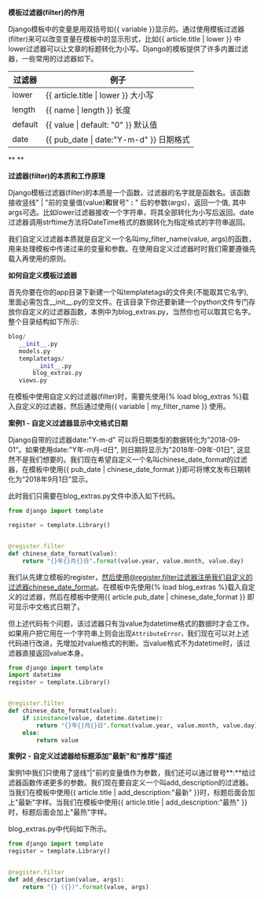 **模板过滤器(filter)的作用**

Django模板中的变量是用双括号如{{ variable }}显示的。通过使用模板过滤器(filter)来可以改变变量在模板中的显示形式，比如{{ article.title | lower }} 中lower过滤器可以让文章的标题转化为小写。Django的模板提供了许多内置过滤器，一些常用的过滤器如下。



| **过滤器** | **例子**                                |
| ---------- | --------------------------------------- |
| lower      | {{ article.title \| lower }} 大小写     |
| length     | {{ name \| length }} 长度               |
| default    | {{ value \| default: "0" }} 默认值      |
| date       | {{ pub_date \| date:"Y-m-d" }} 日期格式 |

**
**

**过滤器(filter)的本质和工作原理**

Django模板过滤器(filter)的本质是一个函数，过滤器的名字就是函数名。该函数接收竖线" | "前的变量值(value)**和**冒号" **:** " 后的参数(args)，返回一个值, 其中args可选。比如lower过滤器接收一个字符串，将其全部转化为小写后返回。date过滤器调用strftime方法将DateTime格式的数据转化为指定格式的字符串返回。



我们自定义过滤器本质就是自定义一个名叫my_filter_name(value, args)的函数，用来处理模板中传递过来的变量和参数。在使用自定义过滤器时时我们需要遵循先载入再使用的原则。



**如何自定义模板过滤器**

首先你要在你的app目录下新建一个叫templatetags的文件夹(不能取其它名字), 里面必需包含__init__.py的空文件。在该目录下你还要新建一个python文件专门存放你自定义的过滤器函数，本例中为blog_extras.py，当然你也可以取其它名字。整个目录结构如下所示:

```python
blog/
   __init__.py
   models.py
   templatetags/
       __init__.py
       blog_extras.py
   views.py
```

在模板中使用自定义的过滤器(filter)时，需要先使用{% load blog_extras %}载入自定义的过滤器，然后通过使用{{ variable | my_filter_name }} 使用。



**案例1 - 自定义过滤器显示中文格式日期**

Django自带的过滤器date:"Y-m-d" 可以将日期类型的数据转化为”2018-09-01“。如果使用date:"Y年-m月-d日", 则日期将显示为"2018年-09年-01日", 这显然不是我们想要的。我们现在希望自定义一个名叫chinese_date_format的过滤器，在模板中使用{{ pub_date | chinese_date_format }}即可将博文发布日期转化为“2018年9月1日”显示。



此时我们只需要在blog_extras.py文件中添入如下代码。

```python
from django import template

register = template.Library()


@register.filter
def chinese_date_format(value):
    return "{}年{}月{}日".format(value.year, value.month, value.day)
```



我们从先建立模板的register，然后使用@register.filter过滤器注册我们自定义的过滤器chinese_date_format。在模板中先使用{% load blog_extras %}载入自定义的过滤器，然后在模板中使用{{ article.pub_date | chinese_date_format }} 即可显示中文格式日期了。



但上述代码有个问题，该过滤器只有当value为datetime格式的数据时才会工作。如果用户把它用在一个字符串上则会出现`AttributeError。`我们现在可以对上述代码进行改进，先增加对value格式的判断。当value格式不为datetime时，该过滤器直接返回value本身。

```python
from django import template
import datetime
register = template.Library()


@register.filter
def chinese_date_format(value):
    if isinstance(value, datetime.datetime):
        return "{}年{}月{}日".format(value.year, value.month, value.day)
    else:
        return value
```



**案例2 - 自定义过滤器给标题添加"最新"和"推荐"描述**



案例1中我们只使用了竖线"|"前的变量值作为参数，我们还可以通过冒号**:**给过滤器函数传递更多的参数。我们现在要自定义一个叫add_description的过滤器。当我们在模板中使用{{ article.title | add_description:"最新" }}时，标题后面会加上"最新"字样。当我们在模板中使用{{ article.title | add_description:"最热" }}时，标题后面会加上"最热"字样。



blog_extras.py中代码如下所示。

```python
from django import template
register = template.Library()


@register.filter
def add_description(value, args):
    return "{} ({})".format(value, args)
```

